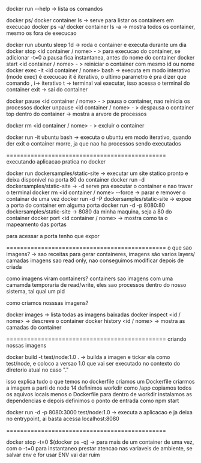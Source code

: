docker run --help -> lista os comandos

docker ps/ docker container ls -> serve para listar os containers em execucao
docker ps -a/ docker container ls -a  -> mostra todos os container, mesmo os fora de execucao



docker run ubuntu sleep 1d -> roda o container e executa durante um dia
docker stop <id container / nome> - > para execucao do container, se adicionar  -t=0 a pausa fica instantanea, antes do nome do container
docker start <id container / nome> - >  reiniciar o container com mesmo id ou nome
docker exec -it  <id container / nome>  bash -> executa em modo interativo (mode exec) é execucao it é iterativo, o ultimo parametro é pra dizer que comando , i-> iterativo t -> terminal vai executar, isso acessa o terminal do container
exit -> sai do container

docker pause  <id container / nome> - > pausa o container, nao reinicia os processos
docker unpause  <id container / nome> - > despausa o container
top dentro do container -> mostra a arvore de processos

docker rm <id container / nome> - > excluir o container

docker run -it ubuntu bash -> executa o ubuntu em modo iterativo, quando der exit o container morre, ja que nao ha processos sendo executados


==============================================
executando aplicacao pratica no docker

docker run dockersamples/static-site -> executar um site statico pronto e deixa disponivel na porta 80 do container
docker run -d dockersamples/static-site -> -d serve pra executar o container e nao travar o terminal
docker rm <id container / nome>  --force -> parar e remover o containar de uma vez
docker run -d -P dockersamples/static-site ->  expoe a porta do container em alguma porta
docker run -d -p 8080:80 dockersamples/static-site -> 8080 da minha maquina, seja a 80 do container
docker port <id container / nome>  -> mostra como ta o mapeamento das portas




para acessar a porta tenho que expor

==============================================
o que sao imagens? -> 
sao receitas para gerar containeres, 
imagens são varios layers/ camadas
imagens sao read only, nao conseguimos modificar depois de criada

como imagens viram containers?
containers sao imagens com uma camamda temporaria de read/write,
eles sao processos dentro do nosso sistema, tal qual um pid

como criamos nosssas imagens?

docker images -> lista todas as imagens baixadas
docker inspect <id / nome> -> descreve o container
docker history <id / nome> -> mostra as camadas do container

==============================================
criando nossas imagens

docker build -t test/node:1.0 . -> builda a imagen e tickar ela como test/node, e coloco a versao 1.0 que vai ser executado no contexto do diretorio atual no caso "."

isso explica tudo o que temos no dockerfile
criamos um Dockerfile
    criarmos a imagem a parti do node 14
    definimos workdir como /app
    copiamos todos os aquivos locais menos o Dockerfile para dentro de workdir
    instalamos as dependencias
    e depois definimos o ponto de entrada como npm start


docker run -d -p 8080:3000 test/node:1.0 -> executa a aplicacao e ja deixa no entrypoint, ai basta acessa localhost:8080

==============================================

docker stop -t=0 $(docker ps -q) -> para mais de um container de uma vez, com o -t=0 para instantaneo
prestar atencao nas variaveis de ambiente, se salvar env e for usar ENV vai dar ruim